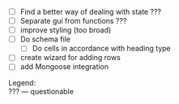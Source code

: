 - [ ] Find a better way of dealing with state ???
- [ ] Separate gui from functions ???
- [ ] improve styling (too broad)
- [ ] Do schema file
  - [ ] Do cells in accordance with heading type
- [ ] create wizard for adding rows
- [ ] add Mongoose integration

Legend:  
??? — questionable
